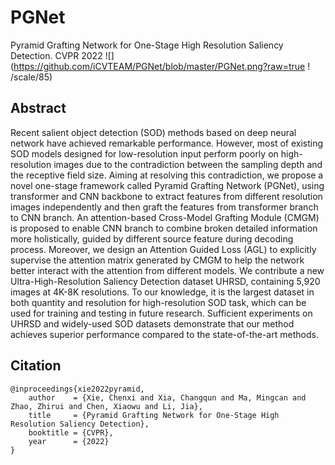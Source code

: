 # PGNet
Pyramid Grafting Network for One-Stage High Resolution Saliency Detection. CVPR 2022
![](https://github.com/iCVTEAM/PGNet/blob/master/PGNet.png?raw=true ! /scale/85)

## Abstract
Recent salient object detection (SOD) methods based on deep neural network have achieved remarkable performance. However, most of existing SOD models designed for low-resolution input perform poorly on high-resolution images due to the contradiction between the sampling depth and the receptive field size. Aiming at resolving this contradiction, we propose a novel one-stage framework called Pyramid Grafting Network (PGNet), using transformer and CNN backbone to extract features from different resolution images independently and then graft the features from transformer branch to CNN branch. An attention-based Cross-Model Grafting Module (CMGM) is proposed to enable CNN branch to combine broken detailed information more holistically, guided by different source feature during decoding process. Moreover, we design an Attention Guided Loss (AGL) to explicitly supervise the attention matrix generated by CMGM to help the network better interact with the attention from different models. We contribute a new Ultra-High-Resolution Saliency Detection dataset UHRSD, containing 5,920 images at 4K-8K resolutions. To our knowledge, it is the largest dataset in both quantity and resolution for high-resolution SOD task, which can be used for training and testing in future research. Sufficient experiments on UHRSD and widely-used SOD datasets demonstrate that our method achieves superior performance compared to the state-of-the-art methods.

## Citation
```
@inproceedings{xie2022pyramid,
    author    = {Xie, Chenxi and Xia, Changqun and Ma, Mingcan and Zhao, Zhirui and Chen, Xiaowu and Li, Jia},
    title     = {Pyramid Grafting Network for One-Stage High Resolution Saliency Detection},
    booktitle = {CVPR},
    year      = {2022}
}
```
